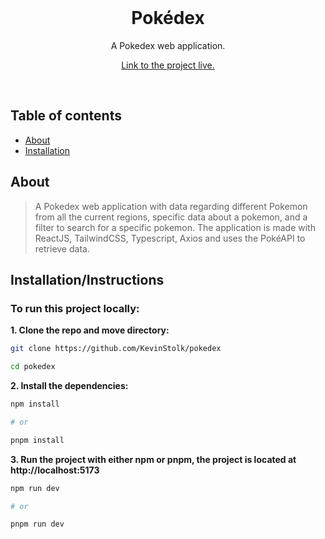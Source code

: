 <div align="center">
  <br/>
  <p>
    <h1>Pokédex</h1>
    <p>A Pokedex web application.</p>
    <a href="https://pokedex-khaki-seven.vercel.app/">Link to the project live.</a>
  </p>
  <br/>
</div>

## Table of contents

-   [About](#about)
-   [Installation](#installation)

## About

> A Pokedex web application with data regarding different Pokemon from all the current regions, specific data about a pokemon, and a filter to search for a specific pokemon.
> The application is made with ReactJS, TailwindCSS, Typescript, Axios and uses the PokéAPI to retrieve data.

## Installation/Instructions

### To run this project locally:

**1. Clone the repo and move directory:**

```bash
git clone https://github.com/KevinStolk/pokedex

cd pokedex
```

**2. Install the dependencies:**

```bash
npm install

# or

pnpm install
```

**3. Run the project with either npm or pnpm, the project is located at http://localhost:5173**

```bash
npm run dev

# or

pnpm run dev
```
